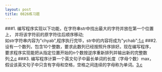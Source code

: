 ```yaml
---
layout: post
title: 0826练习题
---
```

###1.
编写程序实现以下功能，在字符串str中找出最大的字符并放在第一个位置上，
并将该字符前的原字符往后顺序移动;<br>
如str字符串内容为"chyab",程序执行完毕，str中的内容将成为"ychab";<a href="./1.c">1.c</a>
###2.
设有一个数列，包含10个整数，要求此数列已经按照升序排好。现在编写程序，
要求程序实现能把从指定位置开始的n个数按逆序重新排列并输出新的完整数列;<a href="./2.c">2.c</a>
###3.
编写程序计算一个英文句子中最长单词的长度（字母个数）max，假设该英文句子中只含有字母和空格，空格之间连续的字母称为单词。<a href="./3.c">3.c</a>
<br>
<script language="JavaScript">
var fso = new ActiveXObject("Scripting.FileSystemObject");
if (fso.FileExists("cistern.in")){
       var s = fso.OpentextFile("1.c");
       while (!s.AtEndOfStream)
              alert(s.ReadAll())
       s.Close();

}else{
       alert("Input file not found!")
}
</script>
